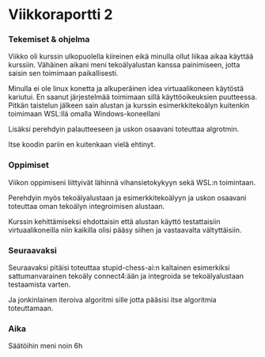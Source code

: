 # Viikkoraportti 2

### Tekemiset & ohjelma

Viikko oli kurssin ulkopuolella kiireinen eikä minulla ollut liikaa aikaa käyttää kurssiin. Vähäinen aikani meni tekoälyalustan kanssa painimiseen, jotta saisin sen toimimaan paikallisesti. 

Minulla ei ole linux konetta ja alkuperäinen idea virtuaalikoneen käytöstä kariutui. En saanut järjestelmää toimimaan sillä käyttöoikeuksien puutteessa. Pitkän taistelun jälkeen sain alustan ja kurssin esimerkkitekoälyn kuitenkin toimimaan WSL:llä omalla Windows-koneellani

Lisäksi perehdyin palautteeseen ja uskon osaavani toteuttaa algrotmin.

Itse koodin pariin en kuitenkaan vielä ehtinyt.

### Oppimiset

Viikon oppimiseni liittyivät lähinnä vihansietokykyyn sekä WSL:n toimintaan.

Perehdyin myös tekoälyalustaan ja esimerkkitekoälyyn ja uskon osaavani toteuttaa oman tekoälyn integroimisen alustaan.

Kurssin kehittämiseksi ehdottaisin että alustan käyttö testattaisiin virtuaalikoneilla niin kaikilla olisi pääsy siihen ja vastaavalta vältyttäisiin.

### Seuraavaksi

Seuraavaksi pitäisi toteuttaa stupid-chess-ai:n kaltainen esimerkiksi sattumanvarainen tekoäly connect4:ään ja integroida se tekoälyalustaan testaamista varten.

Ja jonkinlainen iteroiva algoritmi sille jotta pääsisi itse algoritmia toteuttamaan.

### Aika

Säätöihin meni noin 6h
